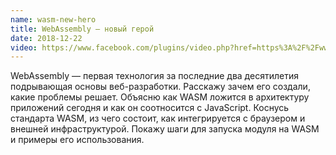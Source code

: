 ```yaml
---
name: wasm-new-hero
title: WebAssembly — новый герой
date: 2018-12-22
video: https://www.facebook.com/plugins/video.php?href=https%3A%2F%2Fwww.facebook.com%2FBTSDigital%2Fvideos%2F279066159632468%2F&show_text=0&width=560
---
```


WebAssembly — первая технология за последние два десятилетия подрывающая основы веб-разработки.
Расскажу зачем его создали, какие проблемы решает.
Объясню как WASM ложится в архитектуру приложений сегодня и как он соотносится с JavaScript.
Коснусь стандарта WASM, из чего состоит, как интегрируется с браузером и внешней инфраструктурой.
Покажу шаги для запуска модуля на WASM и примеры его использования.
